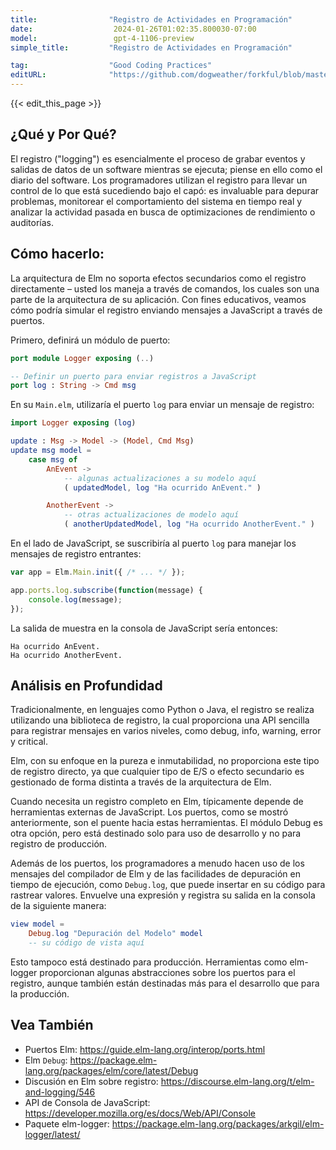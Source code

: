 ```yaml
---
title:                "Registro de Actividades en Programación"
date:                  2024-01-26T01:02:35.800030-07:00
model:                 gpt-4-1106-preview
simple_title:         "Registro de Actividades en Programación"

tag:                  "Good Coding Practices"
editURL:              "https://github.com/dogweather/forkful/blob/master/content/es/elm/logging.md"
---
```


{{< edit_this_page >}}

## ¿Qué y Por Qué?
El registro ("logging") es esencialmente el proceso de grabar eventos y salidas de datos de un software mientras se ejecuta; piense en ello como el diario del software. Los programadores utilizan el registro para llevar un control de lo que está sucediendo bajo el capó: es invaluable para depurar problemas, monitorear el comportamiento del sistema en tiempo real y analizar la actividad pasada en busca de optimizaciones de rendimiento o auditorías.

## Cómo hacerlo:
La arquitectura de Elm no soporta efectos secundarios como el registro directamente – usted los maneja a través de comandos, los cuales son una parte de la arquitectura de su aplicación. Con fines educativos, veamos cómo podría simular el registro enviando mensajes a JavaScript a través de puertos.

Primero, definirá un módulo de puerto:

```Elm
port module Logger exposing (..)

-- Definir un puerto para enviar registros a JavaScript
port log : String -> Cmd msg
```

En su `Main.elm`, utilizaría el puerto `log` para enviar un mensaje de registro:

```Elm
import Logger exposing (log)

update : Msg -> Model -> (Model, Cmd Msg)
update msg model =
    case msg of
        AnEvent ->
            -- algunas actualizaciones a su modelo aquí
            ( updatedModel, log "Ha ocurrido AnEvent." )

        AnotherEvent ->
            -- otras actualizaciones de modelo aquí
            ( anotherUpdatedModel, log "Ha ocurrido AnotherEvent." )
```

En el lado de JavaScript, se suscribiría al puerto `log` para manejar los mensajes de registro entrantes:

```JavaScript
var app = Elm.Main.init({ /* ... */ });

app.ports.log.subscribe(function(message) {
    console.log(message);
});
```

La salida de muestra en la consola de JavaScript sería entonces:

```
Ha ocurrido AnEvent.
Ha ocurrido AnotherEvent.
```

## Análisis en Profundidad
Tradicionalmente, en lenguajes como Python o Java, el registro se realiza utilizando una biblioteca de registro, la cual proporciona una API sencilla para registrar mensajes en varios niveles, como debug, info, warning, error y critical.

Elm, con su enfoque en la pureza e inmutabilidad, no proporciona este tipo de registro directo, ya que cualquier tipo de E/S o efecto secundario es gestionado de forma distinta a través de la arquitectura de Elm.

Cuando necesita un registro completo en Elm, típicamente depende de herramientas externas de JavaScript. Los puertos, como se mostró anteriormente, son el puente hacia estas herramientas. El módulo Debug es otra opción, pero está destinado solo para uso de desarrollo y no para registro de producción.

Además de los puertos, los programadores a menudo hacen uso de los mensajes del compilador de Elm y de las facilidades de depuración en tiempo de ejecución, como `Debug.log`, que puede insertar en su código para rastrear valores. Envuelve una expresión y registra su salida en la consola de la siguiente manera:

```Elm
view model =
    Debug.log "Depuración del Modelo" model
    -- su código de vista aquí
```

Esto tampoco está destinado para producción. Herramientas como elm-logger proporcionan algunas abstracciones sobre los puertos para el registro, aunque también están destinadas más para el desarrollo que para la producción.

## Vea También
- Puertos Elm: https://guide.elm-lang.org/interop/ports.html
- Elm `Debug`: https://package.elm-lang.org/packages/elm/core/latest/Debug
- Discusión en Elm sobre registro: https://discourse.elm-lang.org/t/elm-and-logging/546
- API de Consola de JavaScript: https://developer.mozilla.org/es/docs/Web/API/Console
- Paquete elm-logger: https://package.elm-lang.org/packages/arkgil/elm-logger/latest/
